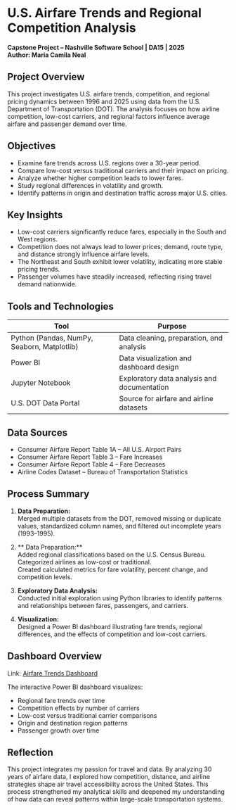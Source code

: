 # U.S. Airfare Trends and Regional Competition Analysis
**Capstone Project – Nashville Software School | DA15 | 2025**  
**Author: Maria Camila Neal**

## Project Overview
This project investigates U.S. airfare trends, competition, and regional pricing dynamics between 1996 and 2025 using data from the U.S. Department of Transportation (DOT). The analysis focuses on how airline competition, low-cost carriers, and regional factors influence average airfare and passenger demand over time.

## Objectives
- Examine fare trends across U.S. regions over a 30-year period.
- Compare low-cost versus traditional carriers and their impact on pricing.
- Analyze whether higher competition leads to lower fares.
- Study regional differences in volatility and growth.
- Identify patterns in origin and destination traffic across major U.S. cities.

## Key Insights
- Low-cost carriers significantly reduce fares, especially in the South and West regions.
- Competition does not always lead to lower prices; demand, route type, and distance strongly influence airfare levels.
- The Northeast and South exhibit lower volatility, indicating more stable pricing trends.
- Passenger volumes have steadily increased, reflecting rising travel demand nationwide.

## Tools and Technologies
| Tool | Purpose |
|------|----------|
| Python (Pandas, NumPy, Seaborn, Matplotlib) | Data cleaning, preparation, and analysis |
| Power BI | Data visualization and dashboard design |
| Jupyter Notebook | Exploratory data analysis and documentation |
| U.S. DOT Data Portal | Source for airfare and airline datasets |

## Data Sources
- Consumer Airfare Report Table 1A – All U.S. Airport Pairs  
- Consumer Airfare Report Table 3 – Fare Increases  
- Consumer Airfare Report Table 4 – Fare Decreases  
- Airline Codes Dataset – Bureau of Transportation Statistics

## Process Summary
1. **Data Preparation:**  
   Merged multiple datasets from the DOT, removed missing or duplicate values, standardized column names, and filtered out incomplete years (1993–1995).  

2. ** Data Preparation:**  
   Added regional classifications based on the U.S. Census Bureau.  
   Categorized airlines as low-cost or traditional.  
   Created calculated metrics for fare volatility, percent change, and competition levels.

3. **Exploratory Data Analysis:**  
   Conducted initial exploration using Python libraries to identify patterns and relationships between fares, passengers, and carriers.

4. **Visualization:**  
   Designed a Power BI dashboard illustrating fare trends, regional differences, and the effects of competition and low-cost carriers.

## Dashboard Overview
Link: [Airfare Trends Dashboard](https://app.powerbi.com/view?r=eyJrIjoiYzkyMWExMTQtYTE1Yi00MmQ1LTliODgtMzUzN2VlMWM2YjIwIiwidCI6IjEwMWRhNTg3LTE4NDMtNGY1Mi04YjhhLTE3YjA2OWM2NmQzMyIsImMiOjJ9)


The interactive Power BI dashboard visualizes:  
- Regional fare trends over time  
- Competition effects by number of carriers  
- Low-cost versus traditional carrier comparisons  
- Origin and destination region patterns  
- Passenger growth over time  

## Reflection
This project integrates my passion for travel and data. By analyzing 30 years of airfare data, I explored how competition, distance, and airline strategies shape air travel accessibility across the United States. This process strengthened my analytical skills and deepened my understanding of how data can reveal patterns within large-scale transportation systems.
